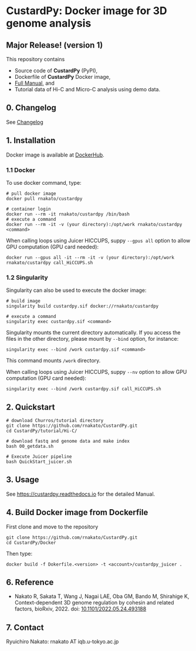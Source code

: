 # CustardPy: Docker image for 3D genome analysis

## Major Release! (version 1)

This repository contains
- Source code of **CustardPy** (PyPI),
- Dockerfile of **CustardPy** Docker image, 
- [Full Manual](https://custardpy.readthedocs.io), and
- Tutorial data of Hi-C and Micro-C analysis using demo data.

## 0. Changelog

See [Changelog](https://github.com/rnakato/CustardPy/blob/master/ChangeLog.md)

## 1. Installation

Docker image is available at [DockerHub](https://hub.docker.com/r/rnakato/custardpy).

### 1.1 Docker
To use docker command, type:

    # pull docker image
    docker pull rnakato/custardpy

    # container login
    docker run --rm -it rnakato/custardpy /bin/bash
    # execute a command
    docker run --rm -it -v (your directory):/opt/work rnakato/custardpy <command>

When calling loops using Juicer HICCUPS, suppy ``--gpus all`` option to allow GPU computation (GPU card needed):

    docker run --gpus all -it --rm -it -v (your directory):/opt/work rnakato/custardpy call_HiCCUPS.sh

### 1.2 Singularity

Singularity can also be used to execute the docker image:

    # build image
    singularity build custardpy.sif docker://rnakato/custardpy
    
    # execute a command
    singularity exec custardpy.sif <command>

Singularity mounts the current directory automatically. If you access the files in the other directory, please mount by `--bind` option, for instance:

    singularity exec --bind /work custardpy.sif <command>

This command mounts `/work` directory.

When calling loops using Juicer HICCUPS, suppy ``--nv`` option to allow GPU computation (GPU card needed):

    singularity exec --bind /work custardpy.sif call_HiCCUPS.sh

## 2. Quickstart

    # download Churros/tutorial directory
    git clone https://github.com/rnakato/CustardPy.git
    cd CustardPy/tutorial/Hi-C/

    # download fastq and genome data and make index
    bash 00_getdata.sh

    # Execute Juicer pipeline
    bash QuickStart_juicer.sh

## 3. Usage

See https://custardpy.readthedocs.io for the detailed Manual.


## 4. Build Docker image from Dockerfile

First clone and move to the repository

    git clone https://github.com/rnakato/CustardPy.git
    cd CustardPy/Docker

Then type:

    docker build -f Dokerfile.<version> -t <account>/custardpy_juicer .

## 6. Reference

- Nakato R, Sakata T, Wang J, Nagai LAE, Oba GM, Bando M, Shirahige K, Context-dependent 3D genome regulation by cohesin and related factors, bioRxiv, 2022. doi: [10.1101/2022.05.24.493188](https://www.biorxiv.org/content/10.1101/2022.05.24.493188v1)

## 7. Contact

Ryuichiro Nakato: rnakato AT iqb.u-tokyo.ac.jp
